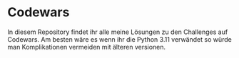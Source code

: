 # Codewars
In diesem Repository findet ihr alle meine Lösungen zu den Challenges auf Codewars.
Am besten wäre es wenn ihr die Python 3.11 verwändet so würde man Komplikationen vermeiden mit älteren versionen.
